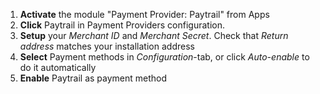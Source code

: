 1.  **Activate** the module "Payment Provider: Paytrail" from Apps
2.  **Click** Paytrail in Payment Providers configuration.
3.  **Setup** your *Merchant ID* and *Merchant Secret*. Check that
    *Return address* matches your installation address
4.  **Select** Payment methods in *Configuration*-tab, or click
    *Auto-enable* to do it automatically
5.  **Enable** Paytrail as payment method
